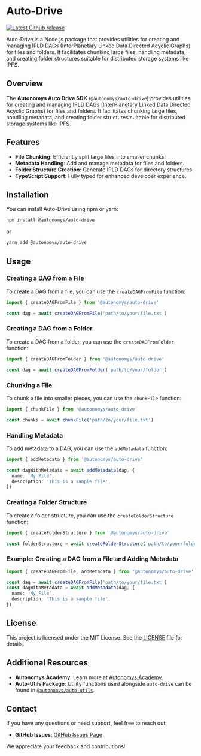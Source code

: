 # Auto-Drive

[![Latest Github release](https://img.shields.io/github/v/tag/autonomys/auto-sdk.svg)](https://github.com/autonomys/auto-sdk/tags)

Auto-Drive is a Node.js package that provides utilities for creating and managing IPLD DAGs (InterPlanetary Linked Data Directed Acyclic Graphs) for files and folders. It facilitates chunking large files, handling metadata, and creating folder structures suitable for distributed storage systems like IPFS.

## Overview

The **Autonomys Auto Drive SDK** (`@autonomys/auto-drive`) provides utilities for creating and managing IPLD DAGs (InterPlanetary Linked Data Directed Acyclic Graphs) for files and folders. It facilitates chunking large files, handling metadata, and creating folder structures suitable for distributed storage systems like IPFS.

## Features

- **File Chunking**: Efficiently split large files into smaller chunks.
- **Metadata Handling**: Add and manage metadata for files and folders.
- **Folder Structure Creation**: Generate IPLD DAGs for directory structures.
- **TypeScript Support**: Fully typed for enhanced developer experience.

## Installation

You can install Auto-Drive using npm or yarn:

```bash
npm install @autonomys/auto-drive
```

or

```bash
yarn add @autonomys/auto-drive
```

## Usage

### Creating a DAG from a File

To create a DAG from a file, you can use the `createDAGFromFile` function:

```typescript
import { createDAGFromFile } from '@autonomys/auto-drive'

const dag = await createDAGFromFile('path/to/your/file.txt')
```

### Creating a DAG from a Folder

To create a DAG from a folder, you can use the `createDAGFromFolder` function:

```typescript
import { createDAGFromFolder } from '@autonomys/auto-drive'

const dag = await createDAGFromFolder('path/to/your/folder')
```

### Chunking a File

To chunk a file into smaller pieces, you can use the `chunkFile` function:

```typescript
import { chunkFile } from '@autonomys/auto-drive'

const chunks = await chunkFile('path/to/your/file.txt')
```

### Handling Metadata

To add metadata to a DAG, you can use the `addMetadata` function:

```typescript
import { addMetadata } from '@autonomys/auto-drive'

const dagWithMetadata = await addMetadata(dag, {
  name: 'My File',
  description: 'This is a sample file',
})
```

### Creating a Folder Structure

To create a folder structure, you can use the `createFolderStructure` function:

```typescript
import { createFolderStructure } from '@autonomys/auto-drive'

const folderStructure = await createFolderStructure('path/to/your/folder')
```

### Example: Creating a DAG from a File and Adding Metadata

```typescript
import { createDAGFromFile, addMetadata } from '@autonomys/auto-drive'

const dag = await createDAGFromFile('path/to/your/file.txt')
const dagWithMetadata = await addMetadata(dag, {
  name: 'My File',
  description: 'This is a sample file',
})
```

## License

This project is licensed under the MIT License. See the [LICENSE](LICENSE) file for details.

## Additional Resources

- **Autonomys Academy**: Learn more at [Autonomys Academy](https://academy.autonomys.xyz).
- **Auto-Utils Package**: Utility functions used alongside `auto-drive` can be found in [`@autonomys/auto-utils`](../Auto-Utils/README.md).

## Contact

If you have any questions or need support, feel free to reach out:

- **GitHub Issues**: [GitHub Issues Page](https://github.com/autonomys/auto-sdk/issues)

We appreciate your feedback and contributions!
